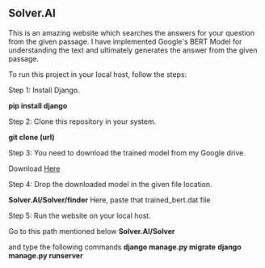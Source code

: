 ## Solver.AI
This is an amazing website which searches the answers for your question from the given passage. I have implemented Google's BERT Model for understanding the text and ultimately generates the answer from the given passage.

To run this project in your local host, follow the steps:

Step 1: Install Django.

**pip install django**

Step 2: Clone this repository in your system.

**git clone (url)**

Step 3: You need to download the trained model from my Google drive.

Download [Here](https://drive.google.com/drive/folders/1ofe_OEHRpV-myqji7ZqtNEcvF3GBhXzi?usp=sharing)

Step 4: Drop the downloaded model in the given file location.

**Solver.AI/Solver/finder**
Here, paste that trained_bert.dat file

Step 5: Run the website on your local host.

Go to this path mentioned below
**Solver.AI/Solver**

and type the following commands
**django manage.py migrate**
**django manage.py runserver**





